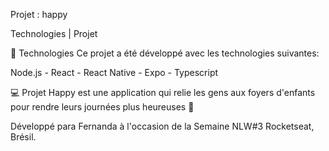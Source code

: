 Projet : happy


Technologies | Projet 


🚀 Technologies
Ce projet a été développé avec les technologies suivantes:

Node.js -
React - 
React Native -
Expo - 
Typescript


💻 Projet
Happy est une application qui relie les gens aux foyers d'enfants pour rendre leurs journées plus heureuses 💜


Développé para Fernanda à l'occasion de la Semaine NLW#3 Rocketseat, Brésil. 

